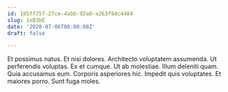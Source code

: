 ```yaml
---
id: 185ff757-27ce-4abb-92a0-a263f94c4484
slug: 1xB3bE
date: '2020-07-06T00:00:00Z'
draft: false

---
```


Et possimus natus. Et nisi dolores. Architecto voluptatem assumenda. Ut perferendis voluptas. Ex et cumque. Ut ab molestiae. Illum deleniti quam. Quia accusamus eum. Corporis asperiores hic. Impedit quis voluptates. Et maiores porro. Sunt fuga moles.
